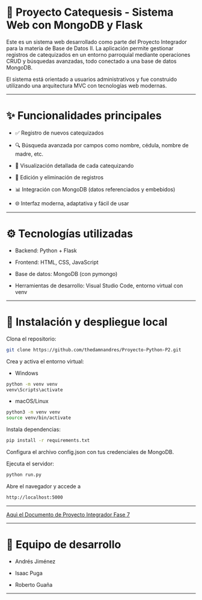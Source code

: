 # 📌 Proyecto Catequesis - Sistema Web con MongoDB y Flask

Este es un sistema web desarrollado como parte del Proyecto Integrador para la materia de Base de Datos II. La aplicación permite gestionar registros de catequizados en un entorno parroquial mediante operaciones CRUD y búsquedas avanzadas, todo conectado a una base de datos MongoDB.

El sistema está orientado a usuarios administrativos y fue construido utilizando una arquitectura MVC con tecnologías web modernas.

---
# ✨ Funcionalidades principales

- ✅ Registro de nuevos catequizados

- 🔍 Búsqueda avanzada por campos como nombre, cédula, nombre de madre, etc.

- 📄 Visualización detallada de cada catequizando

- 📝 Edición y eliminación de registros

- 📊 Integración con MongoDB (datos referenciados y embebidos)

- 🌐 Interfaz moderna, adaptativa y fácil de usar

---
# ⚙️ Tecnologías utilizadas

- Backend: Python + Flask

- Frontend: HTML, CSS, JavaScript

- Base de datos: MongoDB (con pymongo)

- Herramientas de desarrollo: Visual Studio Code, entorno virtual con venv

---
# 🚀 Instalación y despliegue local

Clona el repositorio:
```bash
git clone https://github.com/thedamnandres/Proyecto-Python-P2.git
```
Crea y activa el entorno virtual:

- Windows
```bash
python -m venv venv
venv\Scripts\activate 
```
- macOS/Linux
```bash
python3 -m venv venv
source venv/bin/activate
```
Instala dependencias:
```bash
pip install -r requirements.txt
```
Configura el archivo config.json con tus credenciales de MongoDB.

Ejecuta el servidor:
```bash
python run.py
```
Abre el navegador y accede a 
```bash
http://localhost:5000
```

---

[Aquì el Documento de Proyecto Integrador Fase 7](https://udlaec-my.sharepoint.com/:w:/g/personal/andres_jimenez_tipan_udla_edu_ec/EaX5r22x4QFCo_1QkZTfRtEBjYWXhaWntFagaTZW9HxGqw?e=ZzZiao)

---
# 👥 Equipo de desarrollo

- Andrés Jiménez

- Isaac Puga

- Roberto Guaña

---
